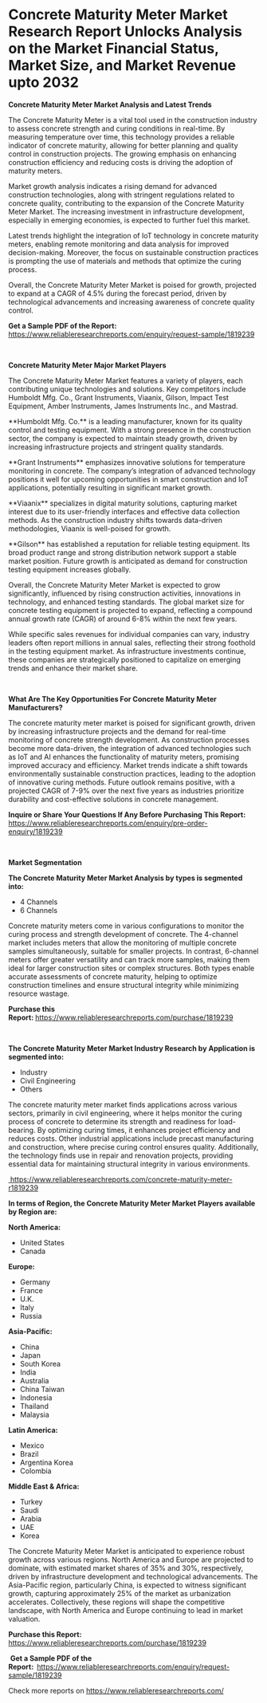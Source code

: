 <p><h1>Concrete Maturity Meter Market Research Report Unlocks Analysis on the Market Financial Status, Market Size, and Market Revenue upto 2032</h1></p><p><strong>Concrete Maturity Meter Market Analysis and Latest Trends</strong></p>
<p><p>The Concrete Maturity Meter is a vital tool used in the construction industry to assess concrete strength and curing conditions in real-time. By measuring temperature over time, this technology provides a reliable indicator of concrete maturity, allowing for better planning and quality control in construction projects. The growing emphasis on enhancing construction efficiency and reducing costs is driving the adoption of maturity meters.</p><p>Market growth analysis indicates a rising demand for advanced construction technologies, along with stringent regulations related to concrete quality, contributing to the expansion of the Concrete Maturity Meter Market. The increasing investment in infrastructure development, especially in emerging economies, is expected to further fuel this market. </p><p>Latest trends highlight the integration of IoT technology in concrete maturity meters, enabling remote monitoring and data analysis for improved decision-making. Moreover, the focus on sustainable construction practices is prompting the use of materials and methods that optimize the curing process. </p><p>Overall, the Concrete Maturity Meter Market is poised for growth, projected to expand at a CAGR of 4.5% during the forecast period, driven by technological advancements and increasing awareness of concrete quality control.</p></p>
<p><strong>Get a Sample PDF of the Report:&nbsp;</strong> <a href="https://www.reliableresearchreports.com/enquiry/request-sample/1819239?utm_campaign=3253&utm_medium=2&utm_source=Github&utm_content=ia&utm_term=09042025&utm_id=concrete-maturity-meter">https://www.reliableresearchreports.com/enquiry/request-sample/1819239</a></p>
<p>&nbsp;</p>
<p><strong>Concrete Maturity Meter Major Market Players</strong></p>
<p><p>The Concrete Maturity Meter Market features a variety of players, each contributing unique technologies and solutions. Key competitors include Humboldt Mfg. Co., Grant Instruments, Viaanix, Gilson, Impact Test Equipment, Amber Instruments, James Instruments Inc., and Mastrad.</p><p>**Humboldt Mfg. Co.** is a leading manufacturer, known for its quality control and testing equipment. With a strong presence in the construction sector, the company is expected to maintain steady growth, driven by increasing infrastructure projects and stringent quality standards. </p><p>**Grant Instruments** emphasizes innovative solutions for temperature monitoring in concrete. The company’s integration of advanced technology positions it well for upcoming opportunities in smart construction and IoT applications, potentially resulting in significant market growth.</p><p>**Viaanix** specializes in digital maturity solutions, capturing market interest due to its user-friendly interfaces and effective data collection methods. As the construction industry shifts towards data-driven methodologies, Viaanix is well-poised for growth.</p><p>**Gilson** has established a reputation for reliable testing equipment. Its broad product range and strong distribution network support a stable market position. Future growth is anticipated as demand for construction testing equipment increases globally.</p><p>Overall, the Concrete Maturity Meter Market is expected to grow significantly, influenced by rising construction activities, innovations in technology, and enhanced testing standards. The global market size for concrete testing equipment is projected to expand, reflecting a compound annual growth rate (CAGR) of around 6-8% within the next few years.</p><p>While specific sales revenues for individual companies can vary, industry leaders often report millions in annual sales, reflecting their strong foothold in the testing equipment market. As infrastructure investments continue, these companies are strategically positioned to capitalize on emerging trends and enhance their market share.</p></p>
<p>&nbsp;</p>
<p><strong>What Are The Key Opportunities For Concrete Maturity Meter Manufacturers?</strong></p>
<p><p>The concrete maturity meter market is poised for significant growth, driven by increasing infrastructure projects and the demand for real-time monitoring of concrete strength development. As construction processes become more data-driven, the integration of advanced technologies such as IoT and AI enhances the functionality of maturity meters, promising improved accuracy and efficiency. Market trends indicate a shift towards environmentally sustainable construction practices, leading to the adoption of innovative curing methods. Future outlook remains positive, with a projected CAGR of 7-9% over the next five years as industries prioritize durability and cost-effective solutions in concrete management.</p></p>
<p><strong>Inquire or Share Your Questions If Any Before Purchasing This Report:</strong> <a href="https://www.reliableresearchreports.com/enquiry/pre-order-enquiry/1819239?utm_campaign=3253&utm_medium=2&utm_source=Github&utm_content=ia&utm_term=09042025&utm_id=concrete-maturity-meter">https://www.reliableresearchreports.com/enquiry/pre-order-enquiry/1819239</a></p>
<p>&nbsp;</p>
<p><strong>Market Segmentation</strong></p>
<p><strong>The Concrete Maturity Meter Market Analysis by types is segmented into:</strong></p>
<p><ul><li>4 Channels</li><li>6 Channels</li></ul></p>
<p><p>Concrete maturity meters come in various configurations to monitor the curing process and strength development of concrete. The 4-channel market includes meters that allow the monitoring of multiple concrete samples simultaneously, suitable for smaller projects. In contrast, 6-channel meters offer greater versatility and can track more samples, making them ideal for larger construction sites or complex structures. Both types enable accurate assessments of concrete maturity, helping to optimize construction timelines and ensure structural integrity while minimizing resource wastage.</p></p>
<p><strong>Purchase this Report:&nbsp;</strong><a href="https://www.reliableresearchreports.com/purchase/1819239?utm_campaign=3253&utm_medium=2&utm_source=Github&utm_content=ia&utm_term=09042025&utm_id=concrete-maturity-meter">https://www.reliableresearchreports.com/purchase/1819239</a></p>
<p>&nbsp;</p>
<p><strong>The Concrete Maturity Meter Market Industry Research by Application is segmented into:</strong></p>
<p><ul><li>Industry</li><li>Civil Engineering</li><li>Others</li></ul></p>
<p><p>The concrete maturity meter market finds applications across various sectors, primarily in civil engineering, where it helps monitor the curing process of concrete to determine its strength and readiness for load-bearing. By optimizing curing times, it enhances project efficiency and reduces costs. Other industrial applications include precast manufacturing and construction, where precise curing control ensures quality. Additionally, the technology finds use in repair and renovation projects, providing essential data for maintaining structural integrity in various environments.</p></p>
<p><a href="https://www.reliableresearchreports.com/concrete-maturity-meter-r1819239?utm_campaign=3253&utm_medium=2&utm_source=Github&utm_content=ia&utm_term=09042025&utm_id=concrete-maturity-meter">&nbsp;https://www.reliableresearchreports.com/concrete-maturity-meter-r1819239</a></p>
<p><strong>In terms of Region, the Concrete Maturity Meter Market Players available by Region are:</strong></p>
<p>
    <p> <strong> North America: </strong>
        <ul>
            <li>United States</li>
            <li>Canada</li>
        </ul>
        </p> 
    <p> <strong> Europe: </strong>
        <ul>
            <li>Germany</li>
            <li>France</li>
            <li>U.K.</li>
            <li>Italy</li>
            <li>Russia</li>
        </ul>
        </p> 
    <p> <strong> Asia-Pacific: </strong>
        <ul>
            <li>China</li>
            <li>Japan</li>
            <li>South Korea</li>
            <li>India</li>
            <li>Australia</li>
            <li>China Taiwan</li>
            <li>Indonesia</li>
            <li>Thailand</li>
            <li>Malaysia</li>
        </ul>
        </p> 
    <p> <strong> Latin America: </strong>
        <ul>
            <li>Mexico</li>
            <li>Brazil</li>
            <li>Argentina Korea</li>
            <li>Colombia</li>
        </ul>
        </p> 
    <p> <strong> Middle East & Africa: </strong>
        <ul>
            <li>Turkey</li>
            <li>Saudi</li>
            <li>Arabia</li>
            <li>UAE</li>
            <li>Korea</li>
        </ul>
    </p>
    </p>
<p><p>The Concrete Maturity Meter Market is anticipated to experience robust growth across various regions. North America and Europe are projected to dominate, with estimated market shares of 35% and 30%, respectively, driven by infrastructure development and technological advancements. The Asia-Pacific region, particularly China, is expected to witness significant growth, capturing approximately 25% of the market as urbanization accelerates. Collectively, these regions will shape the competitive landscape, with North America and Europe continuing to lead in market valuation.</p></p>
<p><strong>Purchase this Report: </strong><a href="https://www.reliableresearchreports.com/purchase/1819239?utm_campaign=3253&utm_medium=2&utm_source=Github&utm_content=ia&utm_term=09042025&utm_id=concrete-maturity-meter">https://www.reliableresearchreports.com/purchase/1819239</a></p>
<p>&nbsp;<strong>Get a Sample PDF of the Report:&nbsp;&nbsp;</strong><a href="https://www.reliableresearchreports.com/enquiry/request-sample/1819239?utm_campaign=3253&utm_medium=2&utm_source=Github&utm_content=ia&utm_term=09042025&utm_id=concrete-maturity-meter">https://www.reliableresearchreports.com/enquiry/request-sample/1819239</a></p>
<p><strong></strong></p>
<p>Check more reports on <a href="https://www.reliableresearchreports.com/?utm_campaign=3253&utm_medium=2&utm_source=Github&utm_content=ia&utm_term=09042025&utm_id=concrete-maturity-meter">https://www.reliableresearchreports.com/</a></p>
